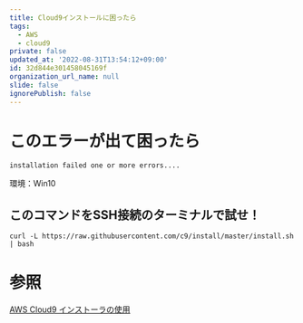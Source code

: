 ```yaml
---
title: Cloud9インストールに困ったら
tags:
  - AWS
  - cloud9
private: false
updated_at: '2022-08-31T13:54:12+09:00'
id: 32d844e301458045169f
organization_url_name: null
slide: false
ignorePublish: false
---
```

# このエラーが出て困ったら

`installation failed one or more errors....`

環境：Win10

## このコマンドをSSH接続のターミナルで試せ！
`curl -L https://raw.githubusercontent.com/c9/install/master/install.sh | bash`

# 参照
[AWS Cloud9 インストーラの使用](https://docs.aws.amazon.com/ja_jp/cloud9/latest/user-guide/installer.html)
